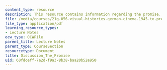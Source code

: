 ```yaml
---
content_type: resource
description: This resource contains information regarding the promise.
file: /media/courses/21g-056-visual-histories-german-cinema-1945-to-present-fall-2003/60fdceff7a2df9a38b38baa20b52e950_MIT21G_056F03_the_promise.pdf
file_type: application/pdf
learning_resource_types:
- Lecture Notes
ocw_type: OCWFile
parent_title: Lecture Notes
parent_type: CourseSection
resourcetype: Document
title: Discussion_The_Promise
uid: 60fdceff-7a2d-f9a3-8b38-baa20b52e950
---
```

